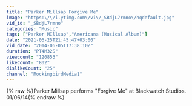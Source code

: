```yaml
---
title: "Parker Millsap Forgive Me"
image: "https:\/\/i.ytimg.com\/vi\/_SBdjL7rmno\/hqdefault.jpg"
vid_id: "_SBdjL7rmno"
categories: "Music"
tags: ["Parker MIllsap","Americana (Musical Album)"]
date: "2021-06-25T21:45:47+03:00"
vid_date: "2014-06-05T17:38:10Z"
duration: "PT4M32S"
viewcount: "120853"
likeCount: "802"
dislikeCount: "25"
channel: "MockingbirdMedia1"
---
```

{% raw %}Parker Millsap performs &quot;Forgive Me&quot; at Blackwatch Studios. 01/06/14{% endraw %}
